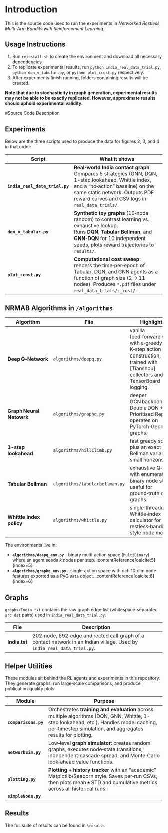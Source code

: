 # Introduction
This is the source code used to run the experiments in *Networked Restless Multi-Arm Bandits with
Reinforcement Learning*. 

## Usage Instructions

1. Run `reinstall.sh` to create the environment and download all necessary dependencies.
3. To replicate experimental results, run `python india_real_data_trial.py`, `python dqn_v_tabular.py`, or `python plot_ccost.py` respectively.
4. After experiments finish running, folders containing results will be created.

**Note that due to stochasticity in graph generation, experimental results may not be able to be exactly replicated. However, approximate results should uphold experimental validity.**

#Source Code Description

## Experiments

Below are the three scripts used to produce the data for figures 2, 3, and 4 in that order:

| Script | What it shows | 
|--------|---------------|
| **`india_real_data_trial.py`** | **Real‑world India contact graph**<br>Compares 5 strategies (GNN, DQN, 1-step lookahead, Whittle index, and a “no‑action” baseline) on the same static network. Outputs PDF reward curves and CSV logs in `real_data_trials/`.| 
| **`dqn_v_tabular.py`** | **Synthetic toy graphs** (10‑node random) to contrast learning vs. exhaustive lookup.<br>Runs **DQN**, **Tabular Bellman**, and **GNN‑DQN** for 10 independent seeds, plots reward trajectories to `results/`.|
| **`plot_ccost.py`** | **Computational cost sweep**: renders the time‑per‑epoch of Tabular, DQN, and GNN agents as a function of graph size (2 → 11 nodes). Produces `*.pdf` files under `real_data_trials/c_cost/`. | 

## NRMAB Algorithms in `/algorithms`

| Algorithm | File | Highlights |
|-----------|------|------------|
| **Deep Q‑Network** | `algorithms/deepq.py` | vanilla feed‑forward Q‑net with ε‑greedy K‑step action construction, trained with [Tianshou] collectors and TensorBoard logging.|
| **Graph Neural Netowrk** | `algorithms/graphq.py` | deeper GCN backbone, Double DQN + Prioritised Replay; operates on PyTorch‑Geometric graphs. |
| **1-step lookahead** | `algorithms/hillClimb.py` | fast greedy scorer plus an exact Bellman variant for small horizons. |
| **Tabular Bellman** | `algorithms/tabularbellman.py` | exhaustive Q‑table with enumerated binary node states; useful for ground‑truth on toy graphs.|
| **Whittle Index policy** | `algorithms/whittle.py` | single‑threaded Whittle‑index calculator for restless‑bandit style node models. |

The environments live in:

* **`algorithms/deepq_env.py`** – binary multi‑action space (`MultiBinary`) where an agent seeds *k* nodes per step. :contentReference[oaicite:5]{index=5}  
* **`algorithms/graphq_env.py`** – single‑action space with rich 10‑dim node features exported as a PyG `Data` object. :contentReference[oaicite:6]{index=6}  

## Graphs

`graphs/India.txt` contains the raw graph edge‑list (whitespace‑separated `src dst` pairs) used in `india_real_data_trial.py`.

| File | Description |
|------|-------------|
| **India.txt** | 202‑node, 692‑edge undirected call‑graph of a contact network in an Indian village. Used by `india_real_data_trial.py`.|

## Helper Utilities

These modules sit behind the RL agents and experiments in this repository.  
They generate graphs, run large‑scale comparisons, and produce publication‑quality plots.

| Module | Purpose | 
|--------|---------|
| **`comparisons.py`** | Orchestrates **training and evaluation** across multiple algorithms (DQN, GNN, Whittle, 1-step lookahead, etc.). Handles model caching, per‑timestep simulation, and aggregates results for plotting.|
| **`networkSim.py`** | Low‑level **graph simulator**: creates random graphs, executes node‑state transitions, independent‑cascade spread, and Monte‑Carlo look‑ahead value functions.|
| **`plotting.py`** | **Plotting + history tracker** with an “academic” Matplotlib/Seaborn style. Saves per‑run CSVs, then plots mean ± STD and cumulative metrics across all historical runs.| `plot_trials`, `aggregate_history` |
| **`simpleNode.py`** | 

## Results
The full suite of results can be found in `\results`
